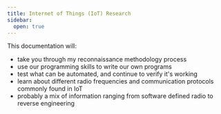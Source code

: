 ```yaml
---
title: Internet of Things (IoT) Research
sidebar:
  open: true
---
```


This documentation will:

- take you through my reconnaissance methodology process
- use our programming skills to write our own programs
- test what can be automated, and continue to verify it's working
- learn about different radio frequencies and communication protocols commonly found in IoT
- probably a mix of information ranging from software defined radio to reverse engineering

